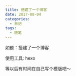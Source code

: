 ```yaml
---
title: 搭建了一个博客
date: 2017-08-04
categories:
  - 日记
tags:
  - 随笔
---
```


如题：搭建了一个博客

使用工具: hexo

等以后有时间在自己写个模版吧～

